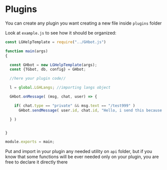 # Plugins

You can create any plugin you want creating a new file inside `plugins` folder

Look at `example.js` to see how it should be organized:

```javascript
const LGHelpTemplate = require("../GHbot.js")

function main(args)
{

  const GHbot = new LGHelpTemplate(args);
  const {TGbot, db, config} = GHbot;

  //here your plugin code//

  l = global.LGHLangs; //importing langs object

  GHbot.onMessage( (msg, chat, user) => {

    if( chat.type == "private" && msg.text == "/test999" )
      GHbot.sendMessage( user.id, chat.id, "Hello, i send this because im a plugin\n"+l[user.lang].flag );

  } )


}

module.exports = main;
```

Put and import in your plugin any needed utility on `api` folder, but if you know that some functions will be ever needed only on your plugin, you are free to declare it directly there


